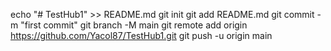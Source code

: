 echo "# TestHub1" >> README.md
git init
git add README.md
git commit -m "first commit"
git branch -M main
git remote add origin https://github.com/Yacol87/TestHub1.git
git push -u origin main
